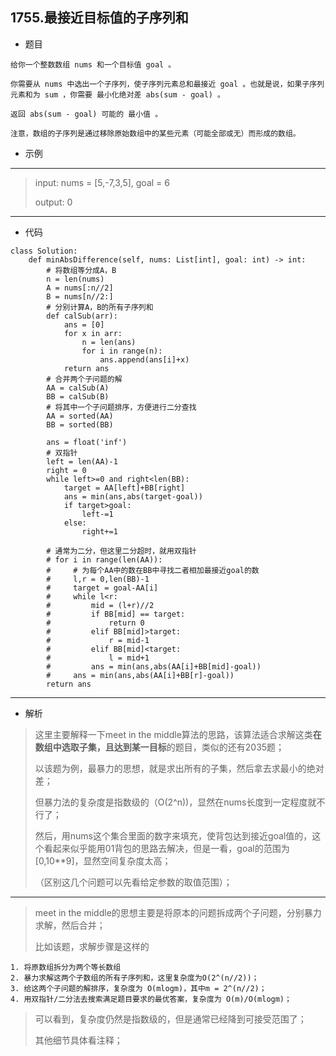 1755.最接近目标值的子序列和
----------
 - 题目
> 
    给你一个整数数组 nums 和一个目标值 goal 。

    你需要从 nums 中选出一个子序列，使子序列元素总和最接近 goal 。也就是说，如果子序列元素和为 sum ，你需要 最小化绝对差 abs(sum - goal) 。
    
    返回 abs(sum - goal) 可能的 最小值 。
    
    注意，数组的子序列是通过移除原始数组中的某些元素（可能全部或无）而形成的数组。
 - 示例
 ----------
> input: nums = [5,-7,3,5], goal = 6
>
> output: 0
 ----------
 - 代码
 >
> 
    class Solution:
        def minAbsDifference(self, nums: List[int], goal: int) -> int:
            # 将数组等分成A，B
            n = len(nums)
            A = nums[:n//2]
            B = nums[n//2:]
            # 分别计算A，B的所有子序列和
            def calSub(arr):
                ans = [0]
                for x in arr:
                    n = len(ans)
                    for i in range(n):
                        ans.append(ans[i]+x)
                return ans
            # 合并两个子问题的解
            AA = calSub(A)
            BB = calSub(B)
            # 将其中一个子问题排序，方便进行二分查找
            AA = sorted(AA)
            BB = sorted(BB)
            
            ans = float('inf')
            # 双指针
            left = len(AA)-1
            right = 0
            while left>=0 and right<len(BB):
                target = AA[left]+BB[right]
                ans = min(ans,abs(target-goal))
                if target>goal:
                    left-=1
                else:
                    right+=1
    
            # 通常为二分，但这里二分超时，就用双指针
            # for i in range(len(AA)):
            #     # 为每个AA中的数在BB中寻找二者相加最接近goal的数
            #     l,r = 0,len(BB)-1
            #     target = goal-AA[i]
            #     while l<r:
            #         mid = (l+r)//2
            #         if BB[mid] == target:
            #             return 0
            #         elif BB[mid]>target:
            #             r = mid-1
            #         elif BB[mid]<target:
            #             l = mid+1
            #         ans = min(ans,abs(AA[i]+BB[mid]-goal))
            #     ans = min(ans,abs(AA[i]+BB[r]-goal))
            return ans

 ----------
 - 解析
 > 这里主要解释一下meet in the middle算法的思路，该算法适合求解这类**在数组中选取子集，且达到某一目标**的题目，类似的还有2035题；
> 
> 以该题为例，最暴力的思想，就是求出所有的子集，然后拿去求最小的绝对差；
> 
> 但暴力法的复杂度是指数级的（O(2^n))，显然在nums长度到一定程度就不行了；
> 
> 然后，用nums这个集合里面的数字来填充，使背包达到接近goal值的，这个看起来似乎能用01背包的思路去解决，但是一看，goal的范围为[0,10**9]，显然空间复杂度太高；
> 
> （区别这几个问题可以先看给定参数的取值范围）；
> 
 ----------
> meet in the middle的思想主要是将原本的问题拆成两个子问题，分别暴力求解，然后合并；
> 
> 比如该题，求解步骤是这样的
> 
    1. 将原数组拆分为两个等长数组
    2. 暴力求解这两个子数组的所有子序列和，这里复杂度为O(2^(n//2))；
    3. 给这两个子问题的解排序，复杂度为 O(mlogm)，其中m = 2^(n//2)；
    4. 用双指针/二分法去搜索满足题目要求的最优答案，复杂度为 O(m)/O(mlogm)；
>
> 可以看到，复杂度仍然是指数级的，但是通常已经降到可接受范围了；
> 
> 其他细节具体看注释；
> 